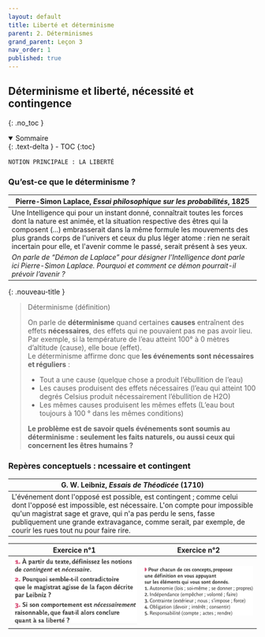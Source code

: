 ```yaml
---
layout: default
title: Liberté et déterminisme
parent: 2. Déterminismes
grand_parent: Leçon 3
nav_order: 1
published: true
---
```

## Déterminisme et liberté, nécessité et contingence 
{: .no_toc }

<details open markdown="block">
  <summary>
    Sommaire
  </summary>
  {: .text-delta }
- TOC
{:toc}
</details>

```
NOTION PRINCIPALE : LA LIBERTÉ
```


### Qu’est-ce que le déterminisme ?

| Pierre-Simon Laplace, *Essai philosophique sur les probabilités*, 1825     |
| ---------------------------- |
| Une Intelligence qui pour un instant donné, connaîtrait toutes les forces dont la nature est animée, et la situation respective des êtres qui la composent (...) embrasserait dans la même formule les mouvements des plus grands corps de l'univers et ceux du plus léger atome : rien ne serait incertain pour elle, et l'avenir comme le passé, serait présent à ses yeux. |
| *On parle de “Démon de Laplace” pour désigner l’Intelligence dont parle ici Pierre-Simon Laplace. Pourquoi et comment ce démon pourrait-il prévoir l’avenir ?*   |

{: .nouveau-title }
> Déterminisme (définition)  
>
> On parle de **déterminisme** quand certaines **causes** entraînent des effets **nécessaires**, des effets qui ne pouvaient pas ne pas avoir lieu. Par exemple, si la température de l’eau atteint 100° à 0 mètres d’altitude (cause), elle boue (effet).   
>Le déterminisme affirme donc que **les événements sont nécessaires et réguliers** :
>- Tout a une cause (quelque chose a produit l’ébullition de l’eau)
>- Les causes produisent des effets nécessaires (l’eau qui atteint 100 degrés Celsius produit nécessairement l’ébullition de H2O)
>- Les mêmes causes produisent les mêmes effets (L’eau bout toujours à 100 ° dans les mêmes conditions)
>
>**Le problème est de savoir quels événements sont soumis au déterminisme : seulement les faits naturels, ou aussi ceux qui concernent les êtres humains ?**

### Repères conceptuels : ncessaire et contingent

| G. W. Leibniz, *Essais de Théodicée* (1710)      |
| ------------------------------- |
| L'événement dont l'opposé est possible, est contingent ; comme celui dont l'opposé est impossible, est nécessaire. L'on compte pour impossible qu'un magistrat sage et grave, qui n'a pas perdu le sens, fasse publiquement une grande extravagance, comme serait, par exemple, de courir les rues tout nu pour faire rire. |

| Exercice n°1          | Exercice n°2           |
| --------------------- | -------------------------- |
| <img src="../../assets/img/l3exo1.png" style="zoom:48%;" /> | <img src="../../assets/img/l3exo2.png" style="zoom:26%;" /> |
